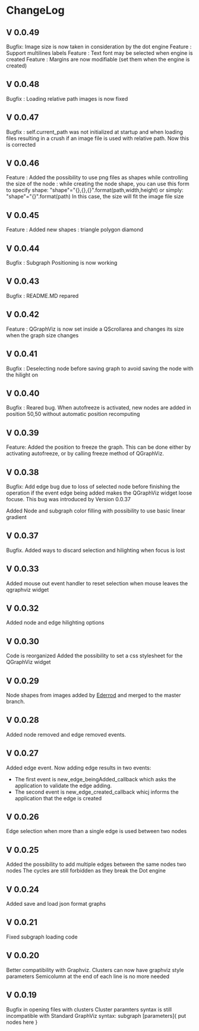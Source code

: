 # ChangeLog

## V 0.0.49

Bugfix: Image size is now taken in consideration by the dot engine
Feature : Support multilines labels
Feature : Text font may be selected when engine is created
Feature : Margins are now modifiable (set them when the engine is created)


## V 0.0.48

Bugfix : Loading relative path images is now fixed

## V 0.0.47

Bugfix : self.current_path was not initialized at startup and when loading files resulting in a crush if an image file is used with relative path. Now this is corrected

## V 0.0.46

Feature : Added the possibility to use png files as shapes while controlling the size of the node :
while creating the node shape, you can use this form to specify shape:
"shape"="{},{},{}".format(path,width,height)
or simply:
"shape"="{}".format(path)
In this case, the size will fit the image file size

## V 0.0.45

Feature : Added new shapes :
triangle
polygon
diamond

## V 0.0.44

Bugfix : Subgraph Positioning is now working

## V 0.0.43

Bugfix : README.MD repared

## V 0.0.42

Feature : QGraphViz is now set inside a QScrollarea and changes its size when the graph size changes 

## V 0.0.41

Bugfix : Deselecting node before saving graph to avoid saving the node with the hilight on

## V 0.0.40

Bugfix : Reared bug. When  autofreeze is activated, new nodes are added in position 50,50 without automatic position recomputing

## V 0.0.39

Feature: Added the position to freeze the graph. This can be done either by activating autofreeze, or by calling freeze method of QGraphViz.

## V 0.0.38

Bugfix: Add edge bug due to loss of selected node before finishing the operation  if the event edge being added makes the QGraphViz widget loose focuse. This bug was introduced by Version 0.0.37

Added Node and subgraph color filling with possibility to use basic linear gradient

## V 0.0.37

Bugfix. Added ways to discard selection and hilighting when focus is lost

## V 0.0.33

Added mouse out event handler to reset selection when mouse leaves the qgraphviz widget

## V 0.0.32

Added node and edge hilighting options

## V 0.0.30

Code is reorganized
Added the possibility to set a css stylesheet for the QGraphViz widget

## V 0.0.29

Node shapes from images added by [Ederrod](https://github.com/Ederrod) and merged to the master branch.

## V 0.0.28

Added node removed and edge removed events.

## V 0.0.27

Added edge event. Now adding edge results in two events:

- The first event is new_edge_beingAdded_callback which asks the application to validate the edge adding. 
- The second event is new_edge_created_callback whicj informs the application that the edge is created

## V 0.0.26

Edge selection when more than a single edge is used between two nodes

## V 0.0.25

Added the possibility to add multiple edges between the same nodes two nodes
The cycles are still forbidden as they break the Dot engine

## V 0.0.24

Added save and load json format graphs

## V 0.0.21

Fixed subgraph loading code

## V 0.0.20

Better compatibility with Graphviz.
Clusters can now have graphviz style parameters
Semicolumn at the end of each line is no more needed

## V 0.0.19

Bugfix in opening files with clusters
Cluster paramters syntax is still incompatible with Standard GraphViz syntax:
    subgraph [parameters]{
        put nodes here
    }
